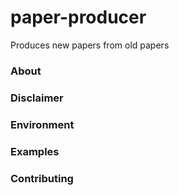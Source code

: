 # paper-producer

Produces new papers from old papers

### About

### Disclaimer

### Environment

### Examples

### Contributing

